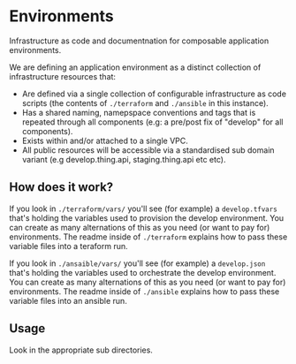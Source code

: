 
# Environments

Infrastructure as code and documentnation for composable application environments.

We are defining an application environment as a distinct collection of infrastructure resources that:
 
- Are defined via a single collection of configurable infrastructure as code scripts (the contents of `./terraform` and `./ansible` in this instance).
- Has a shared naming, namepspace conventions and tags that is repeated through all components (e.g: a pre/post fix of "develop" for all components).
- Exists within and/or attached to a single VPC.
- All public resources will be accessible via a standardised sub domain variant (e.g develop.thing.api, staging.thing.api etc etc).


## How does it work?

If you look in `./terraform/vars/` you'll see (for example) a `develop.tfvars` that's holding the variables used to provision the develop environment. You can create as many alternations of this as you need (or want to pay for) environments. The readme inside of `./terraform` explains how to pass these variable files into a teraform run. 

If you look in `./ansaible/vars/` you'll see (for example) a `develop.json` that's holding the variables used to orchestrate the develop environment. You can create as many alternations of this as you need (or want to pay for) environments. The readme inside of `./ansible` explains how to pass these variable files into an ansible run.

## Usage

Look in the appropriate sub directories.